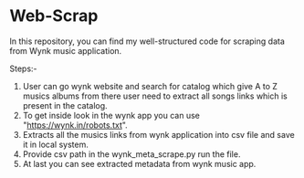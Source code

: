 # Web-Scrap
In this repository, you can find my well-structured code for scraping data from Wynk music application. 

Steps:-
1) User can go wynk website and search for catalog which give A to Z musics albums from there user need to extract all songs links which is present in the catalog.
2) To get inside look in the wynk app you can use "https://wynk.in/robots.txt".
3) Extracts all the musics links from wynk application into csv file and save it in local system.
4) Provide csv path in the wynk_meta_scrape.py run the file.
5) At last you can see extracted metadata from wynk music app.
   
